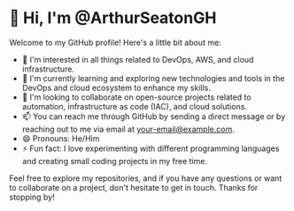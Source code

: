 # 👋 Hi, I'm @ArthurSeatonGH

Welcome to my GitHub profile! Here's a little bit about me:

- 👀 I'm interested in all things related to DevOps, AWS, and cloud infrastructure.
- 🌱 I'm currently learning and exploring new technologies and tools in the DevOps and cloud ecosystem to enhance my skills.
- 💞️ I'm looking to collaborate on open-source projects related to automation, infrastructure as code (IAC), and cloud solutions.
- 📫 You can reach me through GitHub by sending a direct message or by reaching out to me via email at [your-email@example.com](mailto:your-email@example.com).
- 😄 Pronouns: He/Him
- ⚡ Fun fact: I love experimenting with different programming languages and creating small coding projects in my free time.

Feel free to explore my repositories, and if you have any questions or want to collaborate on a project, don't hesitate to get in touch. Thanks for stopping by!
